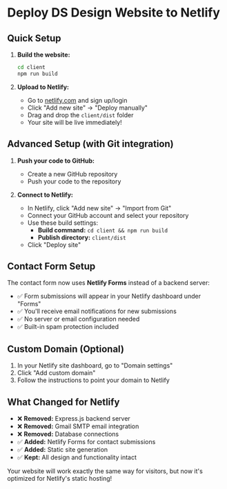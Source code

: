 # Deploy DS Design Website to Netlify

## Quick Setup

1. **Build the website:**
   ```bash
   cd client
   npm run build
   ```

2. **Upload to Netlify:**
   - Go to [netlify.com](https://netlify.com) and sign up/login
   - Click "Add new site" → "Deploy manually"
   - Drag and drop the `client/dist` folder
   - Your site will be live immediately!

## Advanced Setup (with Git integration)

1. **Push your code to GitHub:**
   - Create a new GitHub repository
   - Push your code to the repository

2. **Connect to Netlify:**
   - In Netlify, click "Add new site" → "Import from Git"
   - Connect your GitHub account and select your repository
   - Use these build settings:
     - **Build command:** `cd client && npm run build`
     - **Publish directory:** `client/dist`
   - Click "Deploy site"

## Contact Form Setup

The contact form now uses **Netlify Forms** instead of a backend server:

- ✅ Form submissions will appear in your Netlify dashboard under "Forms"
- ✅ You'll receive email notifications for new submissions
- ✅ No server or email configuration needed
- ✅ Built-in spam protection included

## Custom Domain (Optional)

1. In your Netlify site dashboard, go to "Domain settings"
2. Click "Add custom domain"
3. Follow the instructions to point your domain to Netlify

## What Changed for Netlify

- ❌ **Removed:** Express.js backend server
- ❌ **Removed:** Gmail SMTP email integration
- ❌ **Removed:** Database connections
- ✅ **Added:** Netlify Forms for contact submissions
- ✅ **Added:** Static site generation
- ✅ **Kept:** All design and functionality intact

Your website will work exactly the same way for visitors, but now it's optimized for Netlify's static hosting!